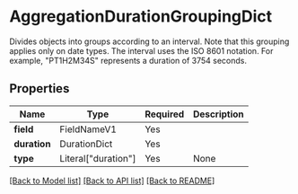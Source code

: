 # AggregationDurationGroupingDict

Divides objects into groups according to an interval. Note that this grouping applies only on date types.
The interval uses the ISO 8601 notation. For example, "PT1H2M34S" represents a duration of 3754 seconds.


## Properties
| Name | Type | Required | Description |
| ------------ | ------------- | ------------- | ------------- |
**field** | FieldNameV1 | Yes |  |
**duration** | DurationDict | Yes |  |
**type** | Literal["duration"] | Yes | None |


[[Back to Model list]](../../../README.md#models-v2-link) [[Back to API list]](../../README.md#documentation-for-api-endpoints) [[Back to README]](../../README.md)
